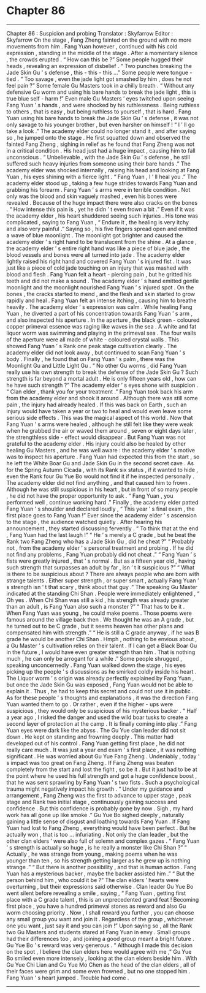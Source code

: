 
# Chapter 86


---

Chapter 86 : Suspicion and probing
Translator :
Skyfarrow
Editor :
Skyfarrow
On the stage , Fang Zheng fainted on the ground with no more movements from him .
Fang Yuan however , continued with his cold expression , standing in the middle of the stage .
After a momentary silence , the crowds erupted .
“ How can this be ?” Some people hugged their heads , revealing an expression of disbelief .
“ Two punches breaking the Jade Skin Gu ’ s defense , this - this - this …” Some people were tongue - tied .
“ Too savage , even the jade light got smashed by him , does he not feel pain ?” Some female Gu Masters took in a chilly breath .
“ Without any defensive Gu worm and using his bare hands to break the jade light , this is true blue self - harm !” Even male Gu Masters ’ eyes twitched upon seeing Fang Yuan ’ s hands , and were shocked by his ruthlessness .
Being ruthless to others , that is easy , but being ruthless to yourself , that is hard .
Fang Yuan using his bare hands to break the Jade Skin Gu ’ s defense , it was not only savage to his younger brother , but even harsher on himself !
“ I ’ ll go take a look .” The academy elder could no longer stand it , and after saying so , he jumped onto the stage .
He first squatted down and observed the fainted Fang Zheng , sighing in relief as he found that Fang Zheng was not in a critical condition . His head just had a huge impact , causing him to fall unconscious .
“ Unbelievable , with the Jade Skin Gu ’ s defense , he still suffered such heavy injuries from someone using their bare hands .” The academy elder was shocked internally , raising his head and looking at Fang Yuan , his eyes shining with a fierce light .
“ Fang Yuan , I ’ ll heal you .” The academy elder stood up , taking a few huge strides towards Fang Yuan and grabbing his forearm .
Fang Yuan ’ s arms were in terrible condition . Not only was the blood and skin vaguely mashed , even his bones were revealed . Because of the huge impact there were also cracks on the bones .
“ How intense this pain is , yet he didn ’ t even frown a bit .” Even if it was the academy elder , his heart shuddered seeing such injuries .
His tone was complicated , saying to Fang Yuan , “ Endure it , the healing is very itchy and also very painful .”
Saying so , his five fingers spread open and emitted a wave of blue moonlight . The moonlight got brighter and caused the academy elder ’ s right hand to be translucent from the shine .
At a glance , the academy elder ’ s entire right hand was like a piece of blue jade , the blood vessels and bones were all turned into jade .
The academy elder lightly raised his right hand and covered Fang Yuan ’ s injured fist .
It was just like a piece of cold jade touching on an injury that was mashed with blood and flesh . Fang Yuan felt a heart - piercing pain , but he gritted his teeth and did not make a sound .
The academy elder ’ s hand emitted gentle moonlight and the moonlight nourished Fang Yuan ’ s injured spot .
On the bones , the cracks started to mend , and the flesh and skin started to grow rapidly and heal .
Fang Yuan felt an intense itching , causing him to breathe heavily .
The academy elder ’ s expression was calm . While healing Fang Yuan , he diverted a part of his concentration towards Fang Yuan ’ s arm , and also inspected his aperture .
In the aperture , the black green - coloured copper primeval essence was raging like waves in the sea .
A white and fat liquor worm was swimming and playing in the primeval sea .
The four walls of the aperture were all made of white - coloured crystal walls . This showed Fang Yuan ’ s Rank one peak stage cultivation clearly .
The academy elder did not look away , but continued to scan Fang Yuan ’ s body .
Finally , he found that on Fang Yuan ’ s palm , there was the Moonlight Gu and Little Light Gu .
“ No other Gu worms , did Fang Yuan really use his own strength to break the defense of the Jade Skin Gu ? Such strength is far beyond a mortal adult . He is only fifteen years old , how can he have such strength ?” The academy elder ’ s eyes shone with suspicion .
“ Clan elder , thank you for your treatment .” Fang Yuan took back his arm from the academy elder and shook it around .
Although there was still some pain , the injury had already healed . If this was back on Earth , such an injury would have taken a year or two to heal and would even leave some serious side effects .
This was the magical aspect of this world . Now that Fang Yuan ’ s arms were healed , although he still felt like they were weak when he grabbed the air or waved them around , seven or eight days later , the strengthless side - effect would disappear .
But Fang Yuan was not grateful to the academy elder . His injury could also be healed by other healing Gu Masters , and he was well aware : the academy elder ’ s motive was to inspect his aperture .
Fang Yuan had expected this from the start , so he left the White Boar Gu and Jade Skin Gu in the second secret cave . As for the Spring Autumn Cicada , with its Rank six status , if it wanted to hide , even the Rank four Gu Yue Bo would not find it if he inspected personally .
The academy elder did not find anything , and that caused him to frown . Although he was still suspicious in his heart , but in front of so many people , he did not have the proper opportunity to ask .
“ Fang Yuan , you performed well , continue working hard .” Finally , the academy elder patted Fang Yuan ’ s shoulder and declared loudly , “ This year ’ s final exam , the first place goes to Fang Yuan !”
Ever since the academy elder ’ s ascension to the stage , the audience watched quietly . After hearing his announcement , they started discussing fervently .
“ To think that at the end , Fang Yuan had the last laugh !”
“ He ’ s merely a C grade , but he beat the Rank two Fang Zheng who has a Jade Skin Gu , did he cheat ?”
“ Probably not , from the academy elder ’ s personal treatment and probing . If he did not find any problems , Fang Yuan probably did not cheat .”
“ Fang Yuan ’ s fists were greatly injured , that ’ s normal . But as a fifteen year old , having such strength that surpasses an adult by far , isn ’ t it suspicious ?”
“ What is there to be suspicious about ? There are always people who are born with strange talents . Either super strength , or super smart , actually Fang Yuan ’ s strength isn ’ t that scary , think about that guy .” The speaking Gu Master indicated at the standing Chi Shan .
People were immediately enlightened , “ Oh yes . When Chi Shan was still a kid , his strength was already greater than an adult , is Fang Yuan also such a monster ?”
“ That has to be it . When Fang Yuan was young , he could make poems . Those poems were famous around the village back then . We thought he was an A grade , but he turned out to be C grade , but it seems heaven has other plans and compensated him with strength .”
“ He is still a C grade anyway , if he was B grade he would be another Chi Shan . Hmph , nothing to be envious about , a Gu Master ’ s cultivation relies on their talent . If I can get a Black Boar Gu in the future , I would have even greater strength than him . That is nothing much , he can only be arrogant for a while .” Some people shrugged , speaking unconcernedly .
Fang Yuan walked down the stage , his eyes picking up the people ’ s discussions as he smirked coldly inside his heart .
The Liquor worm ’ s origin was already perfectly explained by Fang Yuan , but once the Jade Skin Gu was exposed , Fang Yuan would not be able to explain it . Thus , he had to keep this secret and could not use it in public .
As for these people ’ s thoughts and explanations , it was the direction Fang Yuan wanted them to go . Or rather , even if the higher - ups were suspicious , they would only be suspicious of his mysterious backer .
“ Half a year ago , I risked the danger and used the wild boar tusks to create a second layer of protection at the camp . It is finally coming into play .” Fang Yuan eyes were dark like the abyss .
The Gu Yue clan leader did not sit down . He kept on standing and frowning deeply .
This matter had developed out of his control .
Fang Yuan getting first place , he did not really care much . It was just a year end exam ’ s first place , it was nothing significant .
He was worried about Gu Yue Fang Zheng .
Undeniably , today ’ s impact was too great on Fang Zheng .
If Fang Zheng was beaten completely from the start and lost the fight , so be it . But it just had to be at the point where he used his full strength and got a huge confidence boost , that he was sent sprawling by Fang Yuan ’ s two fists .
Such a psychological trauma might negatively impact his growth .
“ Under my guidance and arrangement , Fang Zheng was the first to advance to upper stage , peak stage and Rank two initial stage , continuously gaining success and confidence . But this confidence is probably gone by now . Sigh , my hard work has all gone up like smoke .” Gu Yue Bo sighed deeply , naturally gaining a little sense of disgust and loathing towards Fang Yuan .
If Fang Yuan had lost to Fang Zheng , everything would have been perfect .
But he actually won , that is too … infuriating .
Not only the clan leader , but the other clan elders ’ were also full of solemn and complex gazes .
“ Fang Yuan ’ s strength is actually so huge , is he really a monster like Chi Shan ?”
“ Actually , he was strange from young , making poems when he was younger than ten , so his strength getting larger as he grew up is nothing strange .”
“ But there is another possibility , and that is human action . Fang Yuan has a mysterious backer , maybe the backer assisted him .”
“ But the person behind him , who could it be ?”
The clan elders ’ hearts were overturning , but their expressions said otherwise .
Clan leader Gu Yue Bo went silent before revealing a smile , saying , “ Fang Yuan , getting first place with a C grade talent , this is an unprecedented grand feat ! Becoming first place , you have a hundred primeval stones as reward and also Gu worm choosing priority . Now , I shall reward you further , you can choose any small group you want and join it . Regardless of the group , whichever one you want , just say it and you can join !”
Upon saying so , all the Rank two Gu Masters and students stared at Fang Yuan in envy .
Small groups had their differences too , and joining a good group meant a bright future . Gu Yue Bo ’ s reward was very generous .
“ Although I made this decision on the spot , I believe the clan elders here would agree with me ,” Gu Yue Bo smiled even more intensely , looking at the clan elders beside him .
With Gu Yue Chi Lian and Gu Yue Mo Chen as the head of the clan elders , all of their faces were grim and some even frowned , but no one stopped him .
Fang Yuan ’ s heart jumped .
Trouble had come .

---


